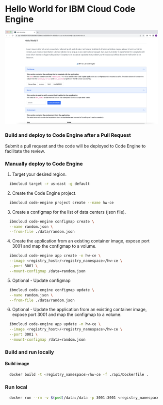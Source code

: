 # Hello World for IBM Cloud Code Engine

![](./docs/assets/hello-world-ce.png)

### Build and deploy to Code Engine after a Pull Request

Submit a pull request and the code will be deployed to Code Engine to facilitate the review.

### Manually deploy to Code Engine

1. Target your desired region.
  ```sh
    ibmcloud target -r us-east -g default
  ```

2. Create the Code Engine project.
  ```sh
    ibmcloud code-engine project create --name hw-ce
  ```

3. Create a configmap for the list of data centers (json file).
  ```sh
    ibmcloud code-engine configmap create \
    --name random.json \
    --from-file ./data/random.json 
  ```

4. Create the application from an existing container image, expose port 3001 and map the configmap to a volume. 
  ```sh
    ibmcloud code-engine app create -n hw-ce \
    --image <registry_host>/<registry_namespace>/hw-ce \
    --port 3001 \
    --mount-configmap /data=random.json
  ```

5. Optional - Update configmap 
  ```sh
    ibmcloud code-engine configmap update \
    --name random.json \
    --from-file ./data/random.json 
  ```

6. Optional - Update the application from an existing container image, expose port 3001 and map the configmap to a volume. 
  ```sh
    ibmcloud code-engine app update -n hw-ce \
    --image <registry_host>/<registry_namespace>/hw-ce \
    --port 3001 \
    --mount-configmap /data=random.json
  ```

### Build and run locally 

#### Build image
```sh
  docker build -t <registry_namespace>/hw-ce -f ./api/Dockerfile .
```

### Run local
```sh
  docker run --rm -v $(pwd)/data:/data -p 3001:3001 <registry_namespace>/hw-ce
```
